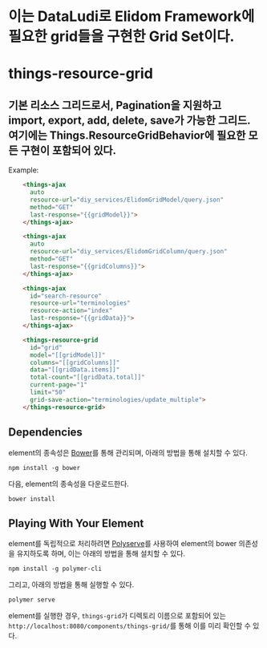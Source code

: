 # 이는 DataLudi로 Elidom Framework에 필요한 grid들을 구현한 Grid Set이다.

# things-resource-grid
## 기본 리소스 그리드로서, Pagination을 지원하고 import, export, add, delete, save가 가능한 그리드. 여기에는 Things.ResourceGridBehavior에 필요한 모든 구현이 포함되어 있다.

  Example:
```html
    <things-ajax
      auto
      resource-url="diy_services/ElidomGridModel/query.json"
      method="GET"
      last-response="{{gridModel}}">
    </things-ajax>

    <things-ajax
      auto
      resource-url="diy_services/ElidomGridColumn/query.json"
      method="GET"
      last-response="{{gridColumns}}">
    </things-ajax>

    <things-ajax
      id="search-resource"
      resource-url="terminologies"
      resource-action="index"
      last-response="{{gridData}}">
    </things-ajax>

    <things-resource-grid
      id="grid"
      model="[[gridModel]]"
      columns="[[gridColumns]]"
      data="[[gridData.items]]"
      total-count="[[gridData.total]]"
      current-page="1"
      limit="50"
      grid-save-action="terminologies/update_multiple">
    </things-resource-grid>
```

## Dependencies

element의 종속성은 [Bower](http://bower.io/)를 통해 관리되며, 아래의 방법을 통해 설치할 수 있다.

    npm install -g bower

다음, element의 종속성을 다운로드한다.

    bower install

## Playing With Your Element

element를 독립적으로 처리하려면 [Polyserve](https://github.com/PolymerLabs/polyserve)를 사용하여 element의 bower 의존성을 유지하도록 하며, 이는 아래의 방법을 통해 설치할 수 있다.

    npm install -g polymer-cli

그리고, 아래의 방법을 통해 실행할 수 있다.

    polymer serve

element를 실행한 경우, `things-grid`가 디렉토리 이름으로 포함되어 있는 `http://localhost:8080/components/things-grid/`를 통해 이를 미리 확인할 수 있다.
